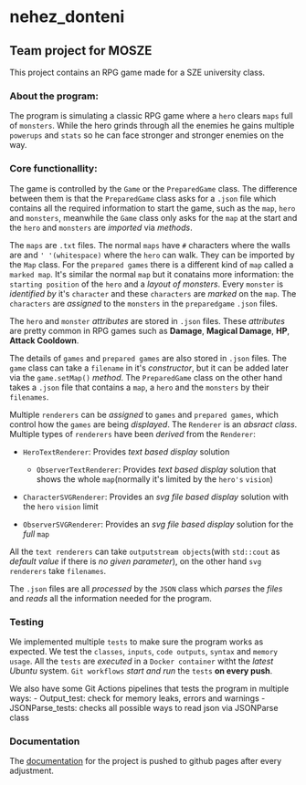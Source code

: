 # nehez_donteni
## Team project for MOSZE
This project contains an RPG game made for a SZE university class.

### About the program:
The program is simulating a classic RPG game where a `hero` clears `maps` full of `monsters`. While the hero grinds through all the enemies he gains multiple `powerups` and `stats` so he can face stronger and stronger enemies on the way.

### Core functionallity:
The game is controlled by the `Game` or the `PreparedGame` class. The difference between them is that the `PreparedGame` class asks for a `.json` file which contains all the required information to start the game, such as the `map`, `hero` and `monsters`, meanwhile the `Game` class only asks for the `map` at the start and the `hero` and `monsters` are *imported* via *methods*.

The `maps` are `.txt` files. The normal `maps` have `#` characters where the walls are and `' '(whitespace)` where the `hero` can walk. They can be imported by the `Map` class.
For the `prepared games` there is a different kind of `map` called a `marked map`. It's similar the normal `map` but it conatains more information: the `starting position` of the `hero` and a *layout of monsters*. Every `monster` is *identified by* it's `character` and these `characters` are *marked* on the `map`. The `characters` are *assigned* to the `monsters` in the `preparedgame` `.json` files.

The `hero` and `monster` *attributes* are stored in `.json` files. These *attributes* are pretty common in RPG games such as **Damage**, **Magical Damage**, **HP**, **Attack Cooldown**.

The details of `games` and `prepared games` are also stored in `.json` files. The `game` class can take a `filename` in it's *constructor*, but it can be added later via the `game.setMap()` *method*. The `PreparedGame` class on the other hand takes a `.json` file that contains a `map`, a `hero` and the `monsters` by their `filenames`.

Multiple `renderers` can be *assigned* to `games` and `prepared games`, which control how the `games` are being *displayed*.
The `Renderer` is an *absract class*. Multiple types of `renderers` have been *derived* from the `Renderer`:
- `HeroTextRenderer`: Provides *text based display* solution
    - `ObserverTextRenderer`: Provides *text based display* solution that shows the whole `map`(normally it's limited by the `hero's` `vision`)

- `CharacterSVGRenderer`: Provides an *svg file based display* solution with the `hero` `vision` limit
- `ObserverSVGRenderer`: Provides an *svg file based display* solution for the *full* `map`

All the `text renderers` can take `outputstream objects`(with `std::cout` as *default value* if there is *no given parameter*), on the other hand `svg renderers` take `filenames`.

The `.json` files are all *processed* by the `JSON` class which *parses* the *files* and *reads* all the information needed for the program.

### Testing
We implemented multiple `tests` to make sure the program works as expected. We test the `classes`, `inputs`, `code outputs`, `syntax` and `memory usage`.
All the `tests` are *executed* in a `Docker container` witht the *latest Ubuntu* system. `Git workflows` *start and run* the `tests` **on every push**.


We also have some Git Actions pipelines that tests the program in multiple ways:
    - Output_test: check for memory leaks, errors and warnings
    - JSONParse_tests: checks all possible ways to read json via JSONParse class

### Documentation
The [documentation](https://teaching-projects.github.io/SZE-MOSZE-2020-Nehez-eldonteni/index.html) for the project is pushed to github pages after every adjustment.
